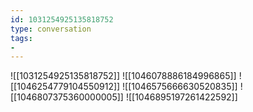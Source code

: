 ```yaml
---
id: 1031254925135818752
type: conversation
tags:
- 
---
```

![[1031254925135818752]]
![[1046078886184996865]]
![[1046254779104550912]]
![[1046575666630520835]]
![[1046807375360000005]]
![[1046895197261422592]]

